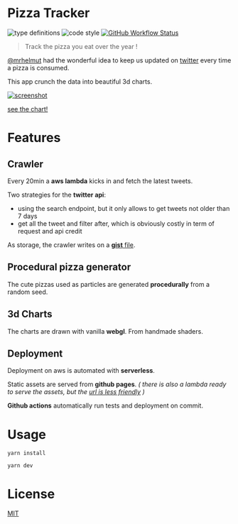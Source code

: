 # Pizza Tracker

![type definitions](https://img.shields.io/npm/types/typescript?style=flat-square)
![code style](https://img.shields.io/badge/code_style-prettier-ff69b4.svg?style=flat-square)
[![GitHub Workflow Status](https://img.shields.io/github/workflow/status/platane/pizza-tracker/main?label=main&style=flat-square)](https://github.com/Platane/pizza-tracker/actions?query=workflow%3Amain)

> Track the pizza you eat over the year !

[@mrhelmut](https://twitter.com/mrhelmut) had the wonderful idea to keep us updated on [twitter](https://twitter.com/mrhelmut/status/818428553289236480) every time a pizza is consumed.

This app crunch the data into beautiful 3d charts.

[![screenshot](https://platane.github.io/pizza-tracker/screen.gif)](https://platane.github.io/pizza-tracker/)

[see the chart!](https://platane.github.io/pizza-tracker/)

# Features

## **Crawler**

Every 20min a **aws lambda** kicks in and fetch the latest tweets.

Two strategies for the **twitter api**:

- using the search endpoint, but it only allows to get tweets not older than 7 days
- get all the tweet and filter after, which is obviously costly in term of request and api credit

As storage, the crawler writes on a [**gist** file](https://gist.github.com/Platane/20026468d92c5d63a6fe71265d1fda08).

## **Procedural pizza generator**

The cute pizzas used as particles are generated **procedurally** from a random seed.

## **3d Charts**

The charts are drawn with vanilla **webgl**. From handmade shaders.

## **Deployment**

Deployment on aws is automated with **serverless**.

Static assets are served from **github pages**. _( there is also a lambda ready to serve the assets, but the [url is less friendly](https://elbx5mgdlk.execute-api.eu-west-1.amazonaws.com/stage) )_

**Github actions** automatically run tests and deployment on commit.

# Usage

`yarn install`

`yarn dev`

# License

[MIT](./LICENSE.md)
